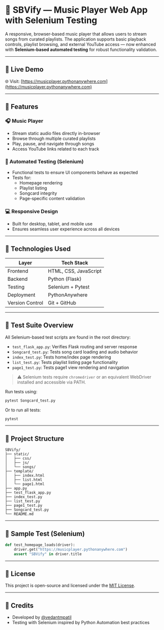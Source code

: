 # 🎵 SBVify — Music Player Web App with Selenium Testing

A responsive, browser-based music player that allows users to stream songs from curated playlists. The application supports basic playback controls, playlist browsing, and external YouTube access — now enhanced with **Selenium-based automated testing** for robust functionality validation.

---

## 🚀 Live Demo

🌐 Visit: [https://musicplayer.pythonanywhere.com](https://musicplayer.pythonanywhere.com)

---

## 🎯 Features

### 🎧 Music Player
- Stream static audio files directly in-browser
- Browse through multiple curated playlists
- Play, pause, and navigate through songs
- Access YouTube links related to each track

### 🧪 Automated Testing (Selenium)
- Functional tests to ensure UI components behave as expected
- Tests for:
  - Homepage rendering
  - Playlist listing
  - Songcard integrity
  - Page-specific content validation

### 💻 Responsive Design
- Built for desktop, tablet, and mobile use
- Ensures seamless user experience across all devices

---

## 🧰 Technologies Used

| Layer             | Tech Stack           |
|------------------|----------------------|
| Frontend         | HTML, CSS, JavaScript |
| Backend          | Python (Flask)       |
| Testing          | Selenium + Pytest    |
| Deployment       | PythonAnywhere       |
| Version Control  | Git + GitHub         |

---

## 🧪 Test Suite Overview

All Selenium-based test scripts are found in the root directory:

- `test_flask_app.py`: Verifies Flask routing and server response
- `Songcard_test.py`: Tests song card loading and audio behavior
- `index_test.py`: Tests home/index page rendering
- `list_test.py`: Tests playlist listing page functionality
- `page1_test.py`: Tests page1 view rendering and navigation

> ⚠️ Selenium tests require `chromedriver` or an equivalent WebDriver installed and accessible via PATH.

Run tests using:
```bash
pytest Songcard_test.py
```

Or to run all tests:
```bash
pytest
```

---

## 📁 Project Structure

```
SBVify/
├── static/
│   ├── css/
│   ├── js/
│   └── songs/
├── template/
│   ├── index.html
│   ├── list.html
│   └── page1.html
├── app.py
├── test_flask_app.py
├── index_test.py
├── list_test.py
├── page1_test.py
├── Songcard_test.py
└── README.md
```

---

## 🧪 Sample Test (Selenium)

```python
def test_homepage_loads(driver):
    driver.get("https://musicplayer.pythonanywhere.com")
    assert "SBVify" in driver.title
```

---

## 📄 License

This project is open-source and licensed under the [MIT License](LICENSE).

---

## 🙌 Credits

- Developed by [@vedantmpatil](https://github.com/vedantmpatil)
- Testing with Selenium inspired by Python Automation best practices
